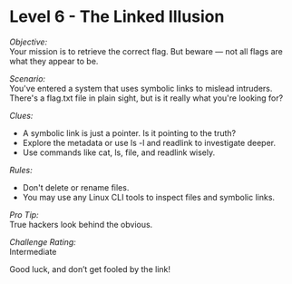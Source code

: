# Level 6 - The Linked Illusion

*Objective:*  
Your mission is to retrieve the correct flag. But beware — not all flags are what they appear to be.

*Scenario:*  
You've entered a system that uses symbolic links to mislead intruders. There's a flag.txt file in plain sight, but is it really what you're looking for?

*Clues:*
- A symbolic link is just a pointer. Is it pointing to the truth?
- Explore the metadata or use ls -l and readlink to investigate deeper.
- Use commands like cat, ls, file, and readlink wisely.

*Rules:*
- Don't delete or rename files.
- You may use any Linux CLI tools to inspect files and symbolic links.

*Pro Tip:*  
True hackers look behind the obvious.

*Challenge Rating:*  
Intermediate

Good luck, and don’t get fooled by the link!
